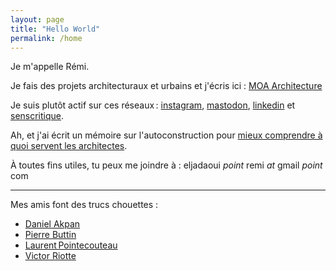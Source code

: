 ```yaml
---
layout: page
title: "Hello World"
permalink: /home
---
```

Je m'appelle Rémi.

Je fais des projets architecturaux et urbains et j'écris ici : [MOA Architecture](https://www.moa-architecture.com)

Je suis plutôt actif sur ces réseaux : [instagram](https://www.instagram.com/jadagramme/), [mastodon](https://eldritch.cafe/@ledaj), [linkedin](https://www.linkedin.com/in/remi-eljadaoui/) et [senscritique](https://www.senscritique.com/Le_Daj). 

Ah, et j'ai écrit un mémoire sur l'autoconstruction pour [mieux comprendre à quoi servent les architectes](https://issuu.com/remieljadaoui/docs/160224_m__moire_-_quel_r__le_pour_l). 

À toutes fins utiles, tu peux me joindre à : 
eljadaoui *point* remi *at* gmail *point* com

--- 

Mes amis font des trucs chouettes :
- [Daniel Akpan](https://danielakpan.com/)
- [Pierre Buttin](https://www.pierrebuttin.com/)
- [Laurent Pointecouteau](https://laurent.pointecouteau.com/)
- [Victor Riotte](https://www.instagram.com/riotte_vetement/)